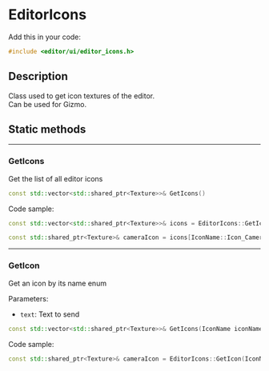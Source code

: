 # EditorIcons

Add this in your code:
```cpp
#include <editor/ui/editor_icons.h>
```

## Description

Class used to get icon textures of the editor.<br>
Can be used for Gizmo.

## Static methods

---
### GetIcons
Get the list of all editor icons
```cpp
const std::vector<std::shared_ptr<Texture>>& GetIcons()
```
Code sample:
```cpp
const std::vector<std::shared_ptr<Texture>>& icons = EditorIcons::GetIcons();

const std::shared_ptr<Texture>& cameraIcon = icons[IconName::Icon_Camera];
```

---
### GetIcon
Get an icon by its name enum

Parameters:
- `text`: Text to send
```cpp
const std::vector<std::shared_ptr<Texture>>& GetIcons(IconName iconName)
```
Code sample:
```cpp
const std::shared_ptr<Texture>& cameraIcon = EditorIcons::GetIcon(IconName::Icon_Camera);
```